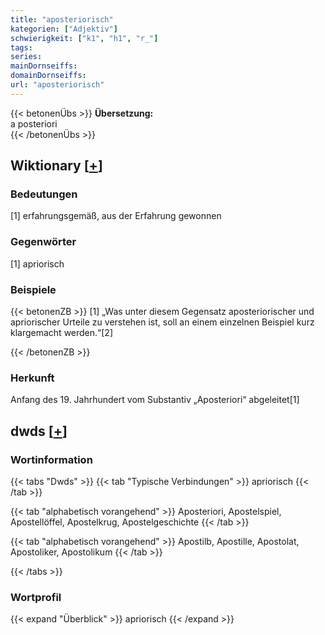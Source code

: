 ```yaml
---
title: "aposteriorisch"
kategorien: ["Adjektiv"]
schwierigkeit: ["k1", "h1", "r_"]
tags:
series:
mainDornseiffs:
domainDornseiffs:
url: "aposteriorisch"
---
```


{{< betonenÜbs >}}
**Übersetzung:**  
a posteriori  
{{< /betonenÜbs >}}

## Wiktionary [[+](https://de.wiktionary.org/wiki/aposteriorisch)]

### Bedeutungen
[1] erfahrungsgemäß, aus der Erfahrung gewonnen  

### Gegenwörter
[1] apriorisch  

### Beispiele
{{< betonenZB >}}
[1] „Was unter diesem Gegensatz aposteriorischer und apriorischer Urteile zu verstehen ist, soll an einem einzelnen Beispiel kurz klargemacht werden.“[2]  

{{< /betonenZB >}}
### Herkunft
Anfang des 19. Jahrhundert vom Substantiv „Aposteriori“ abgeleitet[1]  



## dwds [[+](https://www.dwds.de/wb/aposteriorisch)]

### Wortinformation
{{< tabs "Dwds" >}}
{{< tab "Typische Verbindungen" >}}
apriorisch
{{< /tab >}}

{{< tab "alphabetisch vorangehend" >}}
Aposteriori, Apostelspiel, Apostellöffel, Apostelkrug, Apostelgeschichte
{{< /tab >}}

{{< tab "alphabetisch vorangehend" >}}
Apostilb, Apostille, Apostolat, Apostoliker, Apostolikum
{{< /tab >}}

{{< /tabs >}}

### Wortprofil
{{< expand "Überblick" >}} apriorisch {{< /expand >}}

